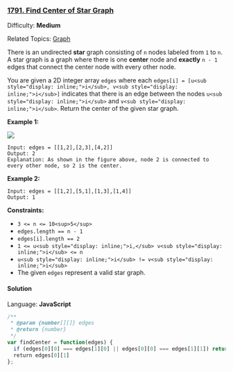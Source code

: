 ### [1791\. Find Center of Star Graph](https://leetcode.com/problems/find-center-of-star-graph/)

Difficulty: **Medium**  

Related Topics: [Graph](https://leetcode.com/tag/graph/)


There is an undirected **star** graph consisting of `n` nodes labeled from `1` to `n`. A star graph is a graph where there is one **center** node and **exactly** `n - 1` edges that connect the center node with every other node.

You are given a 2D integer array `edges` where each `edges[i] = [u<sub style="display: inline;">i</sub>, v<sub style="display: inline;">i</sub>]` indicates that there is an edge between the nodes `u<sub style="display: inline;">i</sub>` and `v<sub style="display: inline;">i</sub>`. Return the center of the given star graph.

**Example 1:**

![](https://assets.leetcode.com/uploads/2021/02/24/star_graph.png)

```
Input: edges = [[1,2],[2,3],[4,2]]
Output: 2
Explanation: As shown in the figure above, node 2 is connected to every other node, so 2 is the center.
```

**Example 2:**

```
Input: edges = [[1,2],[5,1],[1,3],[1,4]]
Output: 1
```

**Constraints:**

*   `3 <= n <= 10<sup>5</sup>`
*   `edges.length == n - 1`
*   `edges[i].length == 2`
*   `1 <= u<sub style="display: inline;">i,</sub> v<sub style="display: inline;">i</sub> <= n`
*   `u<sub style="display: inline;">i</sub> != v<sub style="display: inline;">i</sub>`
*   The given `edges` represent a valid star graph.


#### Solution

Language: **JavaScript**

```javascript
/**
 * @param {number[][]} edges
 * @return {number}
 */
var findCenter = function(edges) {
  if (edges[0][0] === edges[1][0] || edges[0][0] === edges[1][1]) return edges[0][0]
  return edges[0][1]
};
```